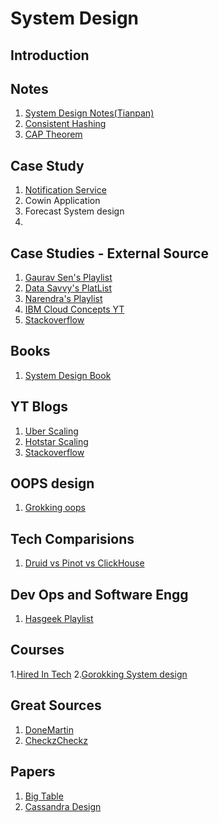# System Design

## Introduction

## Notes
1. [System Design Notes(Tianpan)](https://tianpan.co/notes/121-designing-facebook-photo-storage)
2. [Consistent Hashing](https://www.toptal.com/big-data/consistent-hashing)
3. [CAP Theorem](https://www.ibm.com/in-en/cloud/learn/cap-theorem)

## Case Study
1. [Notification Service](https://github.com/harjeet88/System_Design/wiki/Notification-Service)
2. Cowin Application
3. Forecast System design
4. 

## Case Studies - External Source
1. [Gaurav Sen's Playlist](https://www.youtube.com/playlist?list=PLMCXHnjXnTnvo6alSjVkgxV-VH6EPyvoX)
2. [Data Savvy's PlatList](https://www.youtube.com/playlist?list=PL9sbKmQTkW07EzCVhfZ1h1V1TCW0aKK6k)
3. [Narendra's Playlist](https://www.youtube.com/c/TechDummiesNarendraL/playlists)
4. [IBM Cloud Concepts YT](https://www.youtube.com/playlist?list=PLOspHqNVtKAC-_ZAGresP-i0okHe5FjcJ)
5. [Stackoverflow](https://www.youtube.com/watch?v=t6kM2EM6so4)

## Books
1. [System Design Book](https://liuzhenglaichn.gitbook.io/system-design/)

## YT Blogs
1. [Uber Scaling](https://www.youtube.com/watch?v=DY2AR8Wzg3Y)
2. [Hotstar Scaling](https://www.youtube.com/watch?v=QjvyiyH4rr0)
3. [Stackoverflow](https://www.youtube.com/watch?v=t6kM2EM6so4)

## OOPS design
1. [Grokking oops](https://github.com/tssovi/grokking-the-object-oriented-design-interview)


## Tech Comparisions
1. [Druid vs Pinot vs ClickHouse](https://leventov.medium.com/comparison-of-the-open-source-olap-systems-for-big-data-clickhouse-druid-and-pinot-8e042a5ed1c7)

## Dev Ops and Software Engg
1. [Hasgeek Playlist](https://www.youtube.com/watch?v=4ax4DynpqAY&list=PL279M8GbNsetn_RfHPfazEZGK4TZ8Vdch)

## Courses
1.[Hired In Tech](https://www.hiredintech.com/system-design/the-system-design-process/)
2.[Gorokking System design](https://github.com/imujjwalanand/Grokking-the-System-Design)

## Great Sources
1. [DoneMartin](https://github.com/donnemartin/system-design-primer)
2. [CheckzCheckz](https://github.com/checkcheckzz/system-design-interview)


## Papers
1. [Big Table](https://www.read.seas.harvard.edu/~kohler/class/cs239-w08/chang06bigtable.pdf)
2. [Cassandra Design](https://www.cs.cornell.edu/projects/ladis2009/papers/lakshman-ladis2009.pdf)
